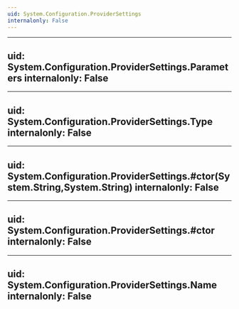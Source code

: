 ```yaml
---
uid: System.Configuration.ProviderSettings
internalonly: False
---
```


---
uid: System.Configuration.ProviderSettings.Parameters
internalonly: False
---

---
uid: System.Configuration.ProviderSettings.Type
internalonly: False
---

---
uid: System.Configuration.ProviderSettings.#ctor(System.String,System.String)
internalonly: False
---

---
uid: System.Configuration.ProviderSettings.#ctor
internalonly: False
---

---
uid: System.Configuration.ProviderSettings.Name
internalonly: False
---
